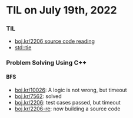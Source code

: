 # **TIL on July 19th, 2022**
### TIL
- [boj.kr/2206 source code reading](../../../Problem%20Solving/boj/Breadth%20first%20search/2206-sol-07-19-2022.md)
- [std::tie](../../../Languages/C/std-tie-07-19-2022.md)

### Problem Solving Using C++
#### BFS
- [boj.kr/10026](../../../Problem%20Solving/boj/Breadth%20first%20search/10026-07-19-2022.cpp): A logic is not wrong, but timeout
- [boj.kr/7562](../../../Problem%20Solving/boj/Breadth%20first%20search/7562-07-19-2022.cpp): solved
- [boj.kr/2206](../../../Problem%20Solving/boj/Breadth%20first%20search/2206-07-19-2022.cpp): test cases passed, but timeout
- [boj.kr/2206-re](../../../Problem%20Solving/boj/Breadth%20first%20search/2206-re-07-19-2022.cpp): now building a source code